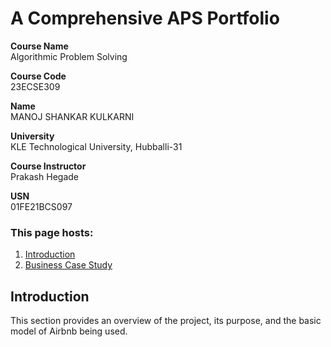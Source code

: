 # A Comprehensive APS Portfolio

**Course Name**  
Algorithmic Problem Solving

**Course Code**  
23ECSE309

**Name**  
MANOJ SHANKAR KULKARNI

**University**  
KLE Technological University, Hubballi-31

**Course Instructor**  
Prakash Hegade

**USN**  
01FE21BCS097

### This page hosts:


1. [Introduction](htmlpages/intro.html)
2. [Business Case Study](htmlpages/business-case-study.html)

## Introduction

This section provides an overview of the project, its purpose, and the basic model of Airbnb being used.
